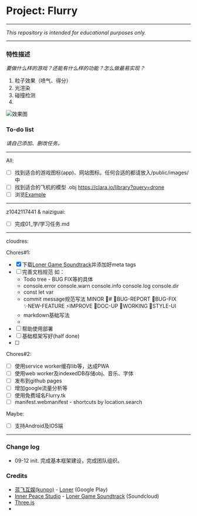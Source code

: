

# Project: Flurry

---

*This repository is intended for educational purposes only.*

---

### 特性描述

*要做什么样的游戏？还能有什么样的功能？怎么做最易实现？*

1. 粒子效果（喷气、得分）
2. 光渲染
3. 碰撞检测
4. 

![效果图](README/Screenshot_20200912-212610.png.webp)

### To-do list

*请自己添加、删改任务。*

---

All:
- [ ] 找到适合的游戏图标(app)、网站图标。任何合适的都请放入/public/images/中
- [ ] 找到适合的飞机的模型 .obj https://clara.io/library?query=drone
- [ ] 浏览[Example](https://threejs.org/examples/)

---

z1042117441 & naiziguai: 

- [ ] 完成01_学/学习任务.md

---


cloudres: 

Chores#1:

- [x] 下载[Loner Game Soundtrack](https://soundcloud.com/innerpeacestudio/sets/loner-game-soundtrack)并添加好meta tags
- [ ] 完善文档规范
    如：
    - Todo tree - BUG FIX等的具体
    - console.error console.warn console.info console.log console.dir
    - const let var
    - commit message规范写法 
        MINOR :checkered_flag:# 
        :bug:BUG-REPORT :green_heart:BUG-FIX 
        :sparkles:NEW-FEATURE :zap:IMPROVE :memo:DOC-UP
        :construction:WORKING :lipstick:STYLE-UI
    - markdown基础写法
    - 
- [ ] 帮助使用部署
- [ ] 基础框架写好(half done)
- [ ] 

Chores#2:

- [ ] 使用service worker缓存lib等，达成PWA
- [ ] 使用web worker及indexedDB存储obj、音乐、字体
- [ ] 发布到github pages
- [ ] 增加google流量分析等
- [ ] 使用免费域名Flurry.tk
- [ ] manifest.webmanifest - shortcuts by location.search

Maybe:

- [ ] 支持Android及IOS端

---

### Change log

- 09-12 init. 完成基本框架建设，完成团队组织。

### Credits

- [蓝飞互娱(kunpo)](https://kunpo.cc/) - [Loner](https://play.google.com/store/apps/details?id=com.kunpo.loner&hl=en_US) (Google Play)
- [Inner Peace Studio](https://soundcloud.com/innerpeacestudio) - [Loner Game Soundtrack](https://soundcloud.com/innerpeacestudio/sets/loner-game-soundtrack) (Soundcloud)
- [Three.js](https://github.com/mrdoob/three.js)
- 


